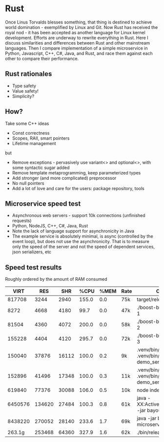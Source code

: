 # Rust

Once Linus Torvalds blesses something, that thing is destined to achieve world domination - exemplified by Linux and Git. Now Rust has received the royal nod - it has been accepted as another language for Linux kernel development. Efforts are underway to rewrite everything in Rust. Here I discuss similarities and differences between Rust and other mainstream languages. Then I compare implementation of a simple microservice in Python, Javascript, C++, C#, Java, and Rust, and race them against each other to compare their performance.


## Rust rationales

 - Type safety
 - Value safety!
 - Simplicity?


## How?

Take some C++ ideas

 - Const correctness
 - Scopes, RAII, smart pointers
 - Lifetime management

but

 - Remove exceptions - pervasively use variant<> and optional<>, with some syntactic sugar added
 - Remove template metaprogramming, keep parameterized types
 - Add stronger (and more complicated) preprocessor
 - No null pointers
 - Add a lot of love and care for the users: package repository, tools


## Microservice speed test

 - Asynchronous web servers - support 10k connections (unfinished requests)
 - Python, NodeJS, C++, C#, Java, Rust
 - Note the lack of language support for asynchronicity in Java
 - The example service is absolutely minimal, is async (controlled by the event loop), but does not use the asynchronicity.
   That is to measure only the speed of the server and not the speed of dependent services, json serializers, etc


## Speed test results

Roughly ordered by the amount of RAM consumed

|   VIRT |   RES |   SHR | %CPU | %MEM  |Rate| COMMAND                                                     |
|--------|-------|-------|------|-------|----|-------------------------------------------------------------|
| 817708 |  3244 |  2940 |155.0 |  0.0  | 75k| target/release/warp_server                                  |
|   8272 |  4668 |  4180 | 99.7 |  0.0  | 47k| ./boost-beast 0.0.0.0 3030 1                               |
|  81504 |  4360 |  4072 |200.0 |  0.0  | 58k| ./boost-beast 0.0.0.0 3030 2                               |
| 155228 |  4404 |  4120 |295.7 |  0.0  | 72k| ./boost-beast 0.0.0.0 3030 3                               |
| 150040 | 37876 | 16112 |100.0 |  0.2  |  9k| .venv/bin/python3.8 .venv/bin/uvicorn demo_server:app       |
| 152896 | 41496 | 17348 |100.0 |  0.3  | 11k| .venv/bin/python3.11 .venv/bin/uvicorn demo_server:app      |
| 619840 | 77376 | 30088 |106.0 |  0.5  | 10k| node index.js                                               |
|6450576 |134620 | 27484 |100.3 |  0.8  | 61k| java -XX:ActiveProcessorCount=1 -jar bayou-microservice.jar |
|8438220 |270052 | 28140 |233.6 |  1.7  | 69k| java -jar bayou-microservice.jar                            |
| 263.1g |253468 | 64360 |327.9 |  1.6  | 62k| ./bin/release/net7.0/asp.net                                |
